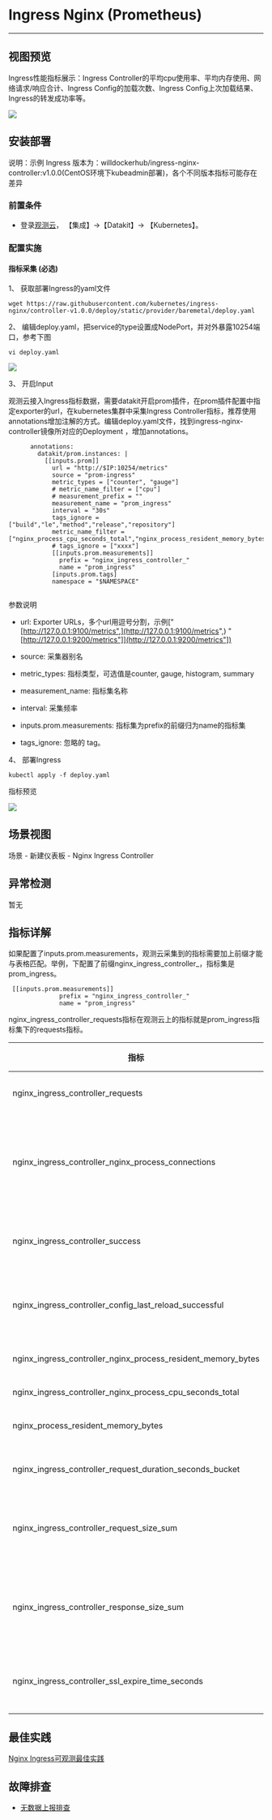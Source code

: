 # Ingress Nginx (Prometheus) 
---

## 视图预览

Ingress性能指标展示：Ingress Controller的平均cpu使用率、平均内存使用、网络请求/响应合计、Ingress Config的加载次数、Ingress Config上次加载结果、Ingress的转发成功率等。

![](../imgs/ingress-nginx-prom-1.png)

## 安装部署

说明：示例 Ingress 版本为：willdockerhub/ingress-nginx-controller:v1.0.0(CentOS环境下kubeadmin部署)，各个不同版本指标可能存在差异

### 前置条件

- 登录[观测云](https://console.guance.com/)， 【集成】->【Datakit】-> 【Kubernetes】。

### 配置实施

#### 指标采集 (必选)

1、 获取部署Ingress的yaml文件

```
wget https://raw.githubusercontent.com/kubernetes/ingress-nginx/controller-v1.0.0/deploy/static/provider/baremetal/deploy.yaml
```

2、 编辑deploy.yaml，把service的type设置成NodePort，并对外暴露10254端口，参考下图
```
vi deploy.yaml
```
![](../imgs/ingress-nginx-prom-2.png)

3、 开启Input

观测云接入Ingress指标数据，需要datakit开启prom插件，在prom插件配置中指定exporter的url，在kubernetes集群中采集Ingress Controller指标，推荐使用annotations增加注解的方式。编辑deploy.yaml文件，找到ingress-nginx-controller镜像所对应的Deployment ，增加annotations。

```
      annotations:
        datakit/prom.instances: |
          [[inputs.prom]]
            url = "http://$IP:10254/metrics"
            source = "prom-ingress"
            metric_types = ["counter", "gauge"]
            # metric_name_filter = ["cpu"]
            # measurement_prefix = ""
            measurement_name = "prom_ingress"
            interval = "30s"
            tags_ignore = ["build","le","method","release","repository"]
            metric_name_filter = ["nginx_process_cpu_seconds_total","nginx_process_resident_memory_bytes","request_size_sum","response_size_sum","requests","success","config_last_reload_successful"]
            # tags_ignore = ["xxxx"]
            [[inputs.prom.measurements]]
              prefix = "nginx_ingress_controller_"
              name = "prom_ingress"
            [inputs.prom.tags]
            namespace = "$NAMESPACE"
            
```

参数说明

- url:   Exporter URLs，多个url用逗号分割，示例["[http://127.0.0.1:9100/metrics",](http://127.0.0.1:9100/metrics",) "[http://127.0.0.1:9200/metrics"]](http://127.0.0.1:9200/metrics"])

- source:  采集器别名
- metric_types:  指标类型，可选值是counter, gauge, histogram, summary
- measurement_name:  指标集名称
- interval: 采集频率
- inputs.prom.measurements: 指标集为prefix的前缀归为name的指标集
- tags_ignore:  忽略的 tag。

4、 部署Ingress

```
kubectl apply -f deploy.yaml
```

指标预览

![](../imgs/ingress-nginx-prom-3.png)

## 场景视图

场景 - 新建仪表板 - Nginx Ingress Controller


## 异常检测

暂无

## 指标详解
如果配置了inputs.prom.measurements，观测云采集到的指标需要加上前缀才能与表格匹配。举例，下配置了前缀nginx_ingress_controller_，指标集是prom_ingress。
```
 [[inputs.prom.measurements]]
              prefix = "nginx_ingress_controller_"
              name = "prom_ingress"
```
nginx_ingress_controller_requests指标在观测云上的指标就是prom_ingress指标集下的requests指标。

| 指标 | 描述 | 数据类型 | 单位 |
| --- | --- | --- | --- |
| nginx_ingress_controller_requests | The total number of client requests | int | count |
| nginx_ingress_controller_nginx_process_connections | current number of client connections with state {active, reading, writing, waiting} | int | count |
| nginx_ingress_controller_success | Cumulative number of Ingress controller reload operations | int | count |
| nginx_ingress_controller_config_last_reload_successful | Whether the last configuration reload attempt was successful | int | count |
| nginx_ingress_controller_nginx_process_resident_memory_bytes | number of bytes of memory in use | float | B |
| nginx_ingress_controller_nginx_process_cpu_seconds_total | Cpu usage in seconds | float | B |
| nginx_process_resident_memory_bytes | number of bytes of memory in use | int | B |
| nginx_ingress_controller_request_duration_seconds_bucket | The request processing time in milliseconds | int | count |
| nginx_ingress_controller_request_size_sum | The request length (including request line, header, and request body) | int | count |
| nginx_ingress_controller_response_size_sum | The response length (including request line, header, and request body) | int | count |
| nginx_ingress_controller_ssl_expire_time_seconds | Number of seconds since 1970 to the SSL Certificate expire | int | count |


## 最佳实践

[Nginx Ingress可观测最佳实践](/best-practices/integrations/ingress-nginx.md)

## 故障排查

- [无数据上报排查](why-no-data.md)
